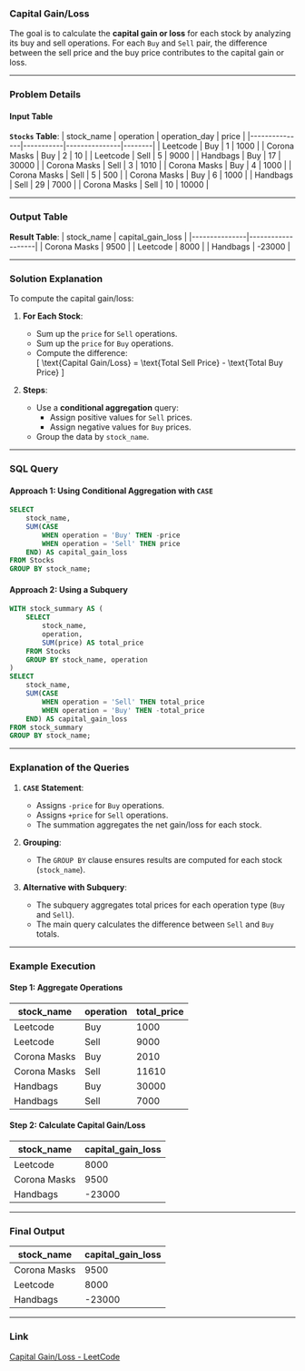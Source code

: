 ### **Capital Gain/Loss**

The goal is to calculate the **capital gain or loss** for each stock by analyzing its buy and sell operations. For each `Buy` and `Sell` pair, the difference between the sell price and the buy price contributes to the capital gain or loss.

---

### **Problem Details**

#### **Input Table**

**`Stocks` Table**:
| stock_name    | operation | operation_day | price  |
|---------------|-----------|---------------|--------|
| Leetcode      | Buy       | 1             | 1000   |
| Corona Masks  | Buy       | 2             | 10     |
| Leetcode      | Sell      | 5             | 9000   |
| Handbags      | Buy       | 17            | 30000  |
| Corona Masks  | Sell      | 3             | 1010   |
| Corona Masks  | Buy       | 4             | 1000   |
| Corona Masks  | Sell      | 5             | 500    |
| Corona Masks  | Buy       | 6             | 1000   |
| Handbags      | Sell      | 29            | 7000   |
| Corona Masks  | Sell      | 10            | 10000  |

---

### **Output Table**

**Result Table**:
| stock_name    | capital_gain_loss |
|---------------|-------------------|
| Corona Masks  | 9500              |
| Leetcode      | 8000              |
| Handbags      | -23000            |

---

### **Solution Explanation**

To compute the capital gain/loss:
1. **For Each Stock**:
   - Sum up the `price` for `Sell` operations.
   - Sum up the `price` for `Buy` operations.
   - Compute the difference:  
     \[
     \text{Capital Gain/Loss} = \text{Total Sell Price} - \text{Total Buy Price}
     \]

2. **Steps**:
   - Use a **conditional aggregation** query:
     - Assign positive values for `Sell` prices.
     - Assign negative values for `Buy` prices.
   - Group the data by `stock_name`.

---

### **SQL Query**

#### **Approach 1**: Using Conditional Aggregation with `CASE`
```sql
SELECT 
    stock_name,
    SUM(CASE 
        WHEN operation = 'Buy' THEN -price
        WHEN operation = 'Sell' THEN price
    END) AS capital_gain_loss
FROM Stocks
GROUP BY stock_name;
```

#### **Approach 2**: Using a Subquery
```sql
WITH stock_summary AS (
    SELECT 
        stock_name, 
        operation, 
        SUM(price) AS total_price
    FROM Stocks
    GROUP BY stock_name, operation
)
SELECT 
    stock_name,
    SUM(CASE 
        WHEN operation = 'Sell' THEN total_price
        WHEN operation = 'Buy' THEN -total_price
    END) AS capital_gain_loss
FROM stock_summary
GROUP BY stock_name;
```

---

### **Explanation of the Queries**

1. **`CASE` Statement**:
   - Assigns `-price` for `Buy` operations.
   - Assigns `+price` for `Sell` operations.
   - The summation aggregates the net gain/loss for each stock.

2. **Grouping**:
   - The `GROUP BY` clause ensures results are computed for each stock (`stock_name`).

3. **Alternative with Subquery**:
   - The subquery aggregates total prices for each operation type (`Buy` and `Sell`).
   - The main query calculates the difference between `Sell` and `Buy` totals.

---

### **Example Execution**

#### **Step 1: Aggregate Operations**
| stock_name    | operation | total_price |
|---------------|-----------|-------------|
| Leetcode      | Buy       | 1000        |
| Leetcode      | Sell      | 9000        |
| Corona Masks  | Buy       | 2010        |
| Corona Masks  | Sell      | 11610       |
| Handbags      | Buy       | 30000       |
| Handbags      | Sell      | 7000        |

#### **Step 2: Calculate Capital Gain/Loss**
| stock_name    | capital_gain_loss |
|---------------|-------------------|
| Leetcode      | 8000              |
| Corona Masks  | 9500              |
| Handbags      | -23000            |

---

### **Final Output**
| stock_name    | capital_gain_loss |
|---------------|-------------------|
| Corona Masks  | 9500              |
| Leetcode      | 8000              |
| Handbags      | -23000            |

---

### **Link**
[Capital Gain/Loss - LeetCode](https://leetcode.com/problems/capital-gainloss/)
